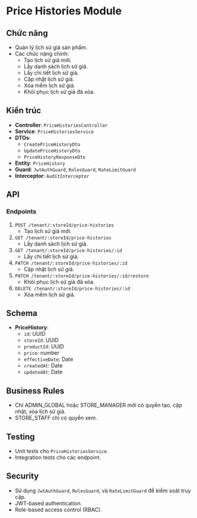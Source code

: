 # Price Histories Module

## Chức năng

- Quản lý lịch sử giá sản phẩm.
- Các chức năng chính:
  - Tạo lịch sử giá mới.
  - Lấy danh sách lịch sử giá.
  - Lấy chi tiết lịch sử giá.
  - Cập nhật lịch sử giá.
  - Xóa mềm lịch sử giá.
  - Khôi phục lịch sử giá đã xóa.

## Kiến trúc

- **Controller**: `PriceHistoriesController`
- **Service**: `PriceHistoriesService`
- **DTOs**:
  - `CreatePriceHistoryDto`
  - `UpdatePriceHistoryDto`
  - `PriceHistoryResponseDto`
- **Entity**: `PriceHistory`
- **Guard**: `JwtAuthGuard`, `RolesGuard`, `RateLimitGuard`
- **Interceptor**: `AuditInterceptor`

## API

### Endpoints

1. `POST /tenant/:storeId/price-histories`
   - Tạo lịch sử giá mới.
2. `GET /tenant/:storeId/price-histories`
   - Lấy danh sách lịch sử giá.
3. `GET /tenant/:storeId/price-histories/:id`
   - Lấy chi tiết lịch sử giá.
4. `PATCH /tenant/:storeId/price-histories/:id`
   - Cập nhật lịch sử giá.
5. `PATCH /tenant/:storeId/price-histories/:id/restore`
   - Khôi phục lịch sử giá đã xóa.
6. `DELETE /tenant/:storeId/price-histories/:id`
   - Xóa mềm lịch sử giá.

## Schema

- **PriceHistory**:
  - `id`: UUID
  - `storeId`: UUID
  - `productId`: UUID
  - `price`: number
  - `effectiveDate`: Date
  - `createdAt`: Date
  - `updatedAt`: Date

## Business Rules

- Chỉ ADMIN_GLOBAL hoặc STORE_MANAGER mới có quyền tạo, cập nhật, xóa lịch sử giá.
- STORE_STAFF chỉ có quyền xem.

## Testing

- Unit tests cho `PriceHistoriesService`.
- Integration tests cho các endpoint.

## Security

- Sử dụng `JwtAuthGuard`, `RolesGuard`, và `RateLimitGuard` để kiểm soát truy cập.
- JWT-based authentication.
- Role-based access control (RBAC).
